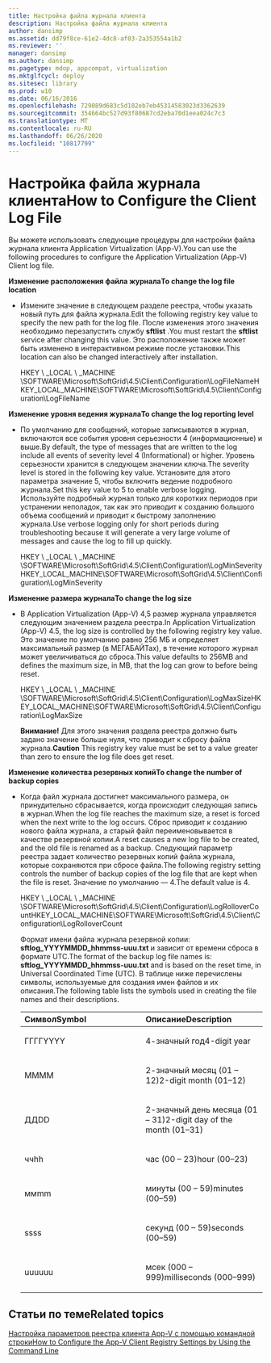 ```yaml
---
title: Настройка файла журнала клиента
description: Настройка файла журнала клиента
author: dansimp
ms.assetid: dd79f8ce-61e2-4dc8-af03-2a353554a1b2
ms.reviewer: ''
manager: dansimp
ms.author: dansimp
ms.pagetype: mdop, appcompat, virtualization
ms.mktglfcycl: deploy
ms.sitesec: library
ms.prod: w10
ms.date: 06/16/2016
ms.openlocfilehash: 729089d683c5d102eb7eb45314583023d3362639
ms.sourcegitcommit: 354664bc527d93f80687cd2eba70d1eea024c7c3
ms.translationtype: MT
ms.contentlocale: ru-RU
ms.lasthandoff: 06/26/2020
ms.locfileid: "10817799"
---
```

# <span data-ttu-id="442c3-103">Настройка файла журнала клиента</span><span class="sxs-lookup"><span data-stu-id="442c3-103">How to Configure the Client Log File</span></span>


<span data-ttu-id="442c3-104">Вы можете использовать следующие процедуры для настройки файла журнала клиента Application Virtualization (App-V).</span><span class="sxs-lookup"><span data-stu-id="442c3-104">You can use the following procedures to configure the Application Virtualization (App-V) Client log file.</span></span>

**<span data-ttu-id="442c3-105">Изменение расположения файла журнала</span><span class="sxs-lookup"><span data-stu-id="442c3-105">To change the log file location</span></span>**

-   <span data-ttu-id="442c3-106">Измените значение в следующем разделе реестра, чтобы указать новый путь для файла журнала.</span><span class="sxs-lookup"><span data-stu-id="442c3-106">Edit the following registry key value to specify the new path for the log file.</span></span> <span data-ttu-id="442c3-107">После изменения этого значения необходимо перезапустить службу **sftlist** .</span><span class="sxs-lookup"><span data-stu-id="442c3-107">You must restart the **sftlist** service after changing this value.</span></span> <span data-ttu-id="442c3-108">Это расположение также может быть изменено в интерактивном режиме после установки.</span><span class="sxs-lookup"><span data-stu-id="442c3-108">This location can also be changed interactively after installation.</span></span>

    <span data-ttu-id="442c3-109">HKEY \ _LOCAL \ _MACHINE \\SOFTWARE\\Microsoft\\SoftGrid\\4.5\\Client\\Configuration\\LogFileName</span><span class="sxs-lookup"><span data-stu-id="442c3-109">HKEY\_LOCAL\_MACHINE\\SOFTWARE\\Microsoft\\SoftGrid\\4.5\\Client\\Configuration\\LogFileName</span></span>

**<span data-ttu-id="442c3-110">Изменение уровня ведения журнала</span><span class="sxs-lookup"><span data-stu-id="442c3-110">To change the log reporting level</span></span>**

-   <span data-ttu-id="442c3-111">По умолчанию для сообщений, которые записываются в журнал, включаются все события уровня серьезности 4 (информационные) и выше.</span><span class="sxs-lookup"><span data-stu-id="442c3-111">By default, the type of messages that are written to the log include all events of severity level 4 (Informational) or higher.</span></span> <span data-ttu-id="442c3-112">Уровень серьезности хранится в следующем значении ключа.</span><span class="sxs-lookup"><span data-stu-id="442c3-112">The severity level is stored in the following key value.</span></span> <span data-ttu-id="442c3-113">Установите для этого параметра значение 5, чтобы включить ведение подробного журнала.</span><span class="sxs-lookup"><span data-stu-id="442c3-113">Set this key value to 5 to enable verbose logging.</span></span> <span data-ttu-id="442c3-114">Используйте подробный журнал только для коротких периодов при устранении неполадок, так как это приводит к созданию большого объема сообщений и приводит к быстрому заполнению журнала.</span><span class="sxs-lookup"><span data-stu-id="442c3-114">Use verbose logging only for short periods during troubleshooting because it will generate a very large volume of messages and cause the log to fill up quickly.</span></span>

    <span data-ttu-id="442c3-115">HKEY \ _LOCAL \ _MACHINE \\SOFTWARE\\Microsoft\\SoftGrid\\4.5\\Client\\Configuration\\LogMinSeverity</span><span class="sxs-lookup"><span data-stu-id="442c3-115">HKEY\_LOCAL\_MACHINE\\SOFTWARE\\Microsoft\\SoftGrid\\4.5\\Client\\Configuration\\LogMinSeverity</span></span>

**<span data-ttu-id="442c3-116">Изменение размера журнала</span><span class="sxs-lookup"><span data-stu-id="442c3-116">To change the log size</span></span>**

-   <span data-ttu-id="442c3-117">В Application Virtualization (App-V) 4,5 размер журнала управляется следующим значением раздела реестра.</span><span class="sxs-lookup"><span data-stu-id="442c3-117">In Application Virtualization (App-V) 4.5, the log size is controlled by the following registry key value.</span></span> <span data-ttu-id="442c3-118">Это значение по умолчанию равно 256 МБ и определяет максимальный размер (в МЕГАБАЙТах), в течение которого журнал может увеличиваться до сброса.</span><span class="sxs-lookup"><span data-stu-id="442c3-118">This value defaults to 256MB and defines the maximum size, in MB, that the log can grow to before being reset.</span></span>

    <span data-ttu-id="442c3-119">HKEY \ _LOCAL \ _MACHINE \\SOFTWARE\\Microsoft\\SoftGrid\\4.5\\Client\\Configuration\\LogMaxSize</span><span class="sxs-lookup"><span data-stu-id="442c3-119">HKEY\_LOCAL\_MACHINE\\SOFTWARE\\Microsoft\\SoftGrid\\4.5\\Client\\Configuration\\LogMaxSize</span></span>

    <span data-ttu-id="442c3-120">**Внимание!**  Для этого значения раздела реестра должно быть задано значение больше нуля, что приводит к сбросу файла журнала.</span><span class="sxs-lookup"><span data-stu-id="442c3-120">**Caution** This registry key value must be set to a value greater than zero to ensure the log file does get reset.</span></span>

     

**<span data-ttu-id="442c3-121">Изменение количества резервных копий</span><span class="sxs-lookup"><span data-stu-id="442c3-121">To change the number of backup copies</span></span>**

-   <span data-ttu-id="442c3-122">Когда файл журнала достигнет максимального размера, он принудительно сбрасывается, когда происходит следующая запись в журнал.</span><span class="sxs-lookup"><span data-stu-id="442c3-122">When the log file reaches the maximum size, a reset is forced when the next write to the log occurs.</span></span> <span data-ttu-id="442c3-123">Сброс приводит к созданию нового файла журнала, а старый файл переименовывается в качестве резервной копии.</span><span class="sxs-lookup"><span data-stu-id="442c3-123">A reset causes a new log file to be created, and the old file is renamed as a backup.</span></span> <span data-ttu-id="442c3-124">Следующий параметр реестра задает количество резервных копий файла журнала, которые сохраняются при сбросе файла.</span><span class="sxs-lookup"><span data-stu-id="442c3-124">The following registry setting controls the number of backup copies of the log file that are kept when the file is reset.</span></span> <span data-ttu-id="442c3-125">Значение по умолчанию — 4.</span><span class="sxs-lookup"><span data-stu-id="442c3-125">The default value is 4.</span></span>

    <span data-ttu-id="442c3-126">HKEY \ _LOCAL \ _MACHINE \\SOFTWARE\\Microsoft\\SoftGrid\\4.5\\Client\\Configuration\\LogRolloverCount</span><span class="sxs-lookup"><span data-stu-id="442c3-126">HKEY\_LOCAL\_MACHINE\\SOFTWARE\\Microsoft\\SoftGrid\\4.5\\Client\\Configuration\\LogRolloverCount</span></span>

    <span data-ttu-id="442c3-127">Формат имени файла журнала резервной копии: **sftlog\_YYYYMMDD\_hhmmss-uuu.txt** и зависит от времени сброса в формате UTC.</span><span class="sxs-lookup"><span data-stu-id="442c3-127">The format of the backup log file names is: **sftlog\_YYYYMMDD\_hhmmss-uuu.txt** and is based on the reset time, in Universal Coordinated Time (UTC).</span></span> <span data-ttu-id="442c3-128">В таблице ниже перечислены символы, используемые для создания имен файлов и их описания.</span><span class="sxs-lookup"><span data-stu-id="442c3-128">The following table lists the symbols used in creating the file names and their descriptions.</span></span>

    <table>
    <colgroup>
    <col width="50%" />
    <col width="50%" />
    </colgroup>
    <thead>
    <tr class="header">
    <th align="left"><span data-ttu-id="442c3-129">Символ</span><span class="sxs-lookup"><span data-stu-id="442c3-129">Symbol</span></span></th>
    <th align="left"><span data-ttu-id="442c3-130">Описание</span><span class="sxs-lookup"><span data-stu-id="442c3-130">Description</span></span></th>
    </tr>
    </thead>
    <tbody>
    <tr class="odd">
    <td align="left"><p><span data-ttu-id="442c3-131">ГГГГ</span><span class="sxs-lookup"><span data-stu-id="442c3-131">YYYY</span></span></p></td>
    <td align="left"><p><span data-ttu-id="442c3-132">4-значный год</span><span class="sxs-lookup"><span data-stu-id="442c3-132">4-digit year</span></span></p></td>
    </tr>
    <tr class="even">
    <td align="left"><p><span data-ttu-id="442c3-133">ММ</span><span class="sxs-lookup"><span data-stu-id="442c3-133">MM</span></span></p></td>
    <td align="left"><p><span data-ttu-id="442c3-134">2-значный месяц (01 – 12)</span><span class="sxs-lookup"><span data-stu-id="442c3-134">2-digit month (01–12)</span></span></p></td>
    </tr>
    <tr class="odd">
    <td align="left"><p><span data-ttu-id="442c3-135">ДД</span><span class="sxs-lookup"><span data-stu-id="442c3-135">DD</span></span></p></td>
    <td align="left"><p><span data-ttu-id="442c3-136">2-значный день месяца (01 – 31)</span><span class="sxs-lookup"><span data-stu-id="442c3-136">2-digit day of the month (01–31)</span></span></p></td>
    </tr>
    <tr class="even">
    <td align="left"><p><span data-ttu-id="442c3-137">чч</span><span class="sxs-lookup"><span data-stu-id="442c3-137">hh</span></span></p></td>
    <td align="left"><p><span data-ttu-id="442c3-138">час (00 – 23)</span><span class="sxs-lookup"><span data-stu-id="442c3-138">hour (00–23)</span></span></p></td>
    </tr>
    <tr class="odd">
    <td align="left"><p><span data-ttu-id="442c3-139">мм</span><span class="sxs-lookup"><span data-stu-id="442c3-139">mm</span></span></p></td>
    <td align="left"><p><span data-ttu-id="442c3-140">минуты (00 – 59)</span><span class="sxs-lookup"><span data-stu-id="442c3-140">minutes (00–59)</span></span></p></td>
    </tr>
    <tr class="even">
    <td align="left"><p><span data-ttu-id="442c3-141">ss</span><span class="sxs-lookup"><span data-stu-id="442c3-141">ss</span></span></p></td>
    <td align="left"><p><span data-ttu-id="442c3-142">секунд (00 – 59)</span><span class="sxs-lookup"><span data-stu-id="442c3-142">seconds (00–59)</span></span></p></td>
    </tr>
    <tr class="odd">
    <td align="left"><p><span data-ttu-id="442c3-143">uuu</span><span class="sxs-lookup"><span data-stu-id="442c3-143">uuu</span></span></p></td>
    <td align="left"><p><span data-ttu-id="442c3-144">мсек (000 – 999)</span><span class="sxs-lookup"><span data-stu-id="442c3-144">milliseconds (000–999)</span></span></p></td>
    </tr>
    </tbody>
    </table>

     

## <span data-ttu-id="442c3-145">Статьи по теме</span><span class="sxs-lookup"><span data-stu-id="442c3-145">Related topics</span></span>


[<span data-ttu-id="442c3-146">Настройка параметров реестра клиента App-V с помощью командной строки</span><span class="sxs-lookup"><span data-stu-id="442c3-146">How to Configure the App-V Client Registry Settings by Using the Command Line</span></span>](how-to-configure-the-app-v-client-registry-settings-by-using-the-command-line.md)

 

 





